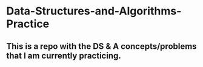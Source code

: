 # Data-Structures-and-Algorithms-Practice

## This is a repo with the DS & A concepts/problems that I am currently practicing.
